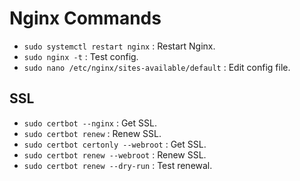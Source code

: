 # Nginx Commands

- `sudo systemctl restart nginx` : Restart Nginx.
- `sudo nginx -t` : Test config.
- `sudo nano /etc/nginx/sites-available/default` : Edit config file.

## SSL
- `sudo certbot --nginx` : Get SSL.
- `sudo certbot renew` : Renew SSL.
- `sudo certbot certonly --webroot` : Get SSL.
- `sudo certbot renew --webroot` : Renew SSL.
- `sudo certbot renew --dry-run` : Test renewal.    